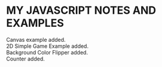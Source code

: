 # MY JAVASCRIPT NOTES AND EXAMPLES

Canvas example added. <br/>
2D Simple Game Example added. <br/>
Background Color Flipper added. <br/>
Counter added.